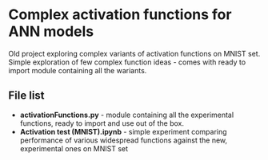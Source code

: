 Complex activation functions for ANN models
===============
Old project exploring complex variants of activation functions on MNIST set. Simple exploration of few complex function ideas - comes with ready to import module containing all the wariants.

File list
---------------
- **activationFunctions.py** - module containing all the experimental functions, ready to import and use out of the box.
- **Activation test (MNIST).ipynb** - simple experiment comparing performance of various widespread functions against the new, experimental ones on MNIST set 

